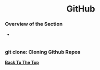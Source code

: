 <h1 align="center">GitHub</h1>

### Overview of the Section
* **[](#)**

#

### <a name="git-clone">git clone: Cloning Github Repos</a>

**[Back To The Top](#Overview-of-the-Section)**
#


